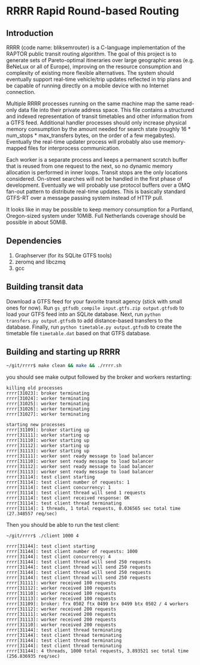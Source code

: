 RRRR Rapid Round-based Routing
==============================

Introduction
------------

RRRR (code name: bliksemrouter) is a C-language implementation of the RAPTOR public transit routing algorithm. The goal of this project is to generate sets of Pareto-optimal itineraries over large geographic areas (e.g. BeNeLux or all of Europe), improving on the resource consumption and complexity of existing more flexible alternatives. The system should eventually support real-time vehicle/trip updates reflected in trip plans and be capable of running directly on a mobile device with no Internet connection.

Multiple RRRR processes running on the same machine map the same read-only data file into their private address space. This file contains a structured and indexed representation of transit timetables and other information from a GTFS feed. Additional handler processes should only increase physical memory consumption by the amount needed for search state (roughly 16 * num_stops * max_transfers bytes, on the order of a few megabytes). Eventually the real-time updater process will probably also use memory-mapped files for interprocess communication.

Each worker is a separate process and keeps a permanent scratch buffer that is reused from one request to the next, so no dynamic memory allocation is performed in inner loops. Transit stops are the only locations considered. On-street searches will not be handled in the first phase of development. Eventually we will probably use protocol buffers over a 0MQ fan-out pattern to distribute real-time updates. This is basically standard GTFS-RT over a message passing system instead of HTTP pull.

It looks like in may be possible to keep memory consumption for a Portland, Oregon-sized system under 10MiB. Full Netherlands coverage should be possible in about 50MiB.

Dependencies
------------

1. Graphserver (for its SQLite GTFS tools)
2. zeromq and libczmq
3. gcc


Building transit data
---------------------

Download a GTFS feed for your favorite transit agency (stick with small ones for now).
Run `gs_gtfsdb_compile input.gtfs.zip output.gtfsdb` to load your GTFS feed into an SQLite database.
Next, run `python transfers.py output.gtfsdb` to add distance-based transfers to the database.
Finally, run `python timetable.py output.gtfsdb` to create the timetable file `timetable.dat` based on that GTFS database.


Building and starting up RRRR
-----------------------------

```bash
~/git/rrrr$ make clean && make && ./rrrr.sh
```

you should see make output followed by the broker and workers restarting:

```
killing old processes
rrrr[31023]: broker terminating
rrrr[31024]: worker terminating
rrrr[31025]: worker terminating
rrrr[31026]: worker terminating
rrrr[31027]: worker terminating

starting new processes
rrrr[31109]: broker starting up
rrrr[31111]: worker starting up
rrrr[31110]: worker starting up
rrrr[31112]: worker starting up
rrrr[31113]: worker starting up
rrrr[31111]: worker sent ready message to load balancer
rrrr[31110]: worker sent ready message to load balancer
rrrr[31112]: worker sent ready message to load balancer
rrrr[31113]: worker sent ready message to load balancer
rrrr[31114]: test client starting
rrrr[31114]: test client number of requests: 1
rrrr[31114]: test client concurrency: 1
rrrr[31114]: test client thread will send 1 requests
rrrr[31114]: test client received response: OK
rrrr[31114]: test client thread terminating
rrrr[31114]: 1 threads, 1 total requests, 0.036565 sec total time (27.348557 req/sec)
````

Then you should be able to run the test client:

```
~/git/rrrr$ ./client 1000 4

rrrr[31144]: test client starting
rrrr[31144]: test client number of requests: 1000
rrrr[31144]: test client concurrency: 4
rrrr[31144]: test client thread will send 250 requests
rrrr[31144]: test client thread will send 250 requests
rrrr[31144]: test client thread will send 250 requests
rrrr[31144]: test client thread will send 250 requests
rrrr[31111]: worker received 100 requests
rrrr[31112]: worker received 100 requests
rrrr[31110]: worker received 100 requests
rrrr[31113]: worker received 100 requests
rrrr[31109]: broker: frx 0502 ftx 0499 brx 0499 btx 0502 / 4 workers
rrrr[31112]: worker received 200 requests
rrrr[31111]: worker received 200 requests
rrrr[31113]: worker received 200 requests
rrrr[31110]: worker received 200 requests
rrrr[31144]: test client thread terminating
rrrr[31144]: test client thread terminating
rrrr[31144]: test client thread terminating
rrrr[31144]: test client thread terminating
rrrr[31144]: 4 threads, 1000 total requests, 3.893521 sec total time (256.836935 req/sec)
```

